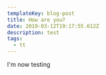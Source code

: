 ```yaml
---
templateKey: blog-post
title: How are you?
date: 2019-03-12T19:17:55.612Z
description: test
tags:
  - tt
---
```

I'm now testing
